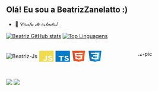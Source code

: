 ## Olá! Eu sou a BeatrizZanelatto :)

- 🌱 𝒞𝑜𝓃𝓉𝒶 𝒹𝑒 𝑒𝓈𝓉𝓊𝒹𝑜𝓈!

[![Beatriz GitHub stats](https://github-readme-stats.vercel.app/api?username=BeatrizZanelatto&show_icons=true&theme=synthwave)](https://github.com/anuraghazra/github-readme-stats)
[![Top Linguagens](https://github-readme-stats.vercel.app/api/top-langs/?username=BeatrizZanelatto&layout=compact&show_icons=true&theme=synthwave)](https://github.com/anuraghazra/github-readme-stats)

<div style="display: inline_block"><br>
<img src="https://cdn.jsdelivr.net/gh/devicons/devicon/icons/java/java-plain.svg" /
 <img align="center" alt="Beatriz-Js" height="30" width="40" src="https://raw.githubusercontent.com/devicons/devicon/master/icons/javascript/javascript-plain.svg">
  <img align="center" alt="Beatriz-Js" height="30" width="40" src="https://raw.githubusercontent.com/devicons/devicon/master/icons/javascript/javascript-plain.svg">
  <img align="center" alt="Beatriz-Ts" height="30" width="40" src="https://raw.githubusercontent.com/devicons/devicon/master/icons/typescript/typescript-plain.svg">
  <img align="center" alt="Beatriz-HTML" height="30" width="40" src="https://raw.githubusercontent.com/devicons/devicon/master/icons/html5/html5-original.svg">
  <img align="center" alt="Beatriz-CSS" height="30" width="40" src="https://raw.githubusercontent.com/devicons/devicon/master/icons/css3/css3-original.svg"> 
  <img align="right" alt="Beatriz-pic" height="200" width="200" style="border-radius:50% " src="https://user-images.githubusercontent.com/104568663/230480076-88236b7a-9ef5-4de1-b847-da8b22dfc63c.gif">
</div
</div>
  
  ##
 
</br>
<div> 
  <a href="https://www.instagram.com/beatriz_zanelatto/" target="_blank"><img src="https://img.shields.io/badge/-Instagram-%23E4405F?style=for-the-badge&logo=instagram&logoColor=white" target="_blank"></a>
  <a href = "mailto:beatrizzanelatt6@gmail.com"><img src="https://img.shields.io/badge/-Gmail-%23333?style=for-the-badge&logo=gmail&logoColor=white" target="_blank"></a>
</div>


